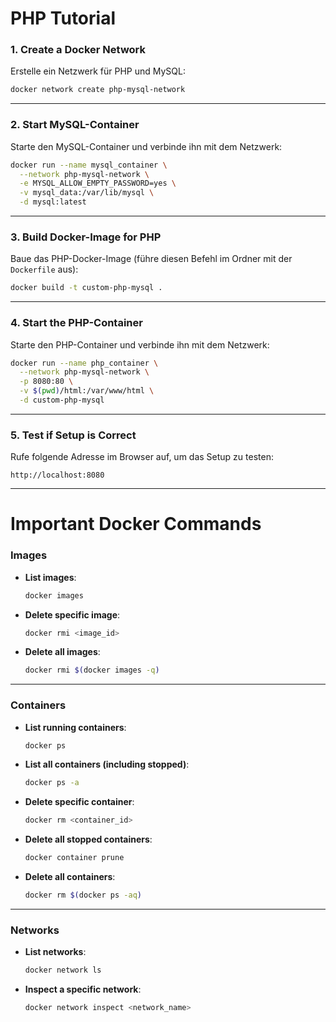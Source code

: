 # **PHP Tutorial**

### **1. Create a Docker Network**
Erstelle ein Netzwerk für PHP und MySQL:
```bash
docker network create php-mysql-network
```

---

### **2. Start MySQL-Container**
Starte den MySQL-Container und verbinde ihn mit dem Netzwerk:
```bash
docker run --name mysql_container \
  --network php-mysql-network \
  -e MYSQL_ALLOW_EMPTY_PASSWORD=yes \
  -v mysql_data:/var/lib/mysql \
  -d mysql:latest
```

---

### **3. Build Docker-Image for PHP**
Baue das PHP-Docker-Image (führe diesen Befehl im Ordner mit der `Dockerfile` aus):
```bash
docker build -t custom-php-mysql .
```

---

### **4. Start the PHP-Container**
Starte den PHP-Container und verbinde ihn mit dem Netzwerk:
```bash
docker run --name php_container \
  --network php-mysql-network \
  -p 8080:80 \
  -v $(pwd)/html:/var/www/html \
  -d custom-php-mysql
```

---

### **5. Test if Setup is Correct**
Rufe folgende Adresse im Browser auf, um das Setup zu testen:
```
http://localhost:8080
```

---

# **Important Docker Commands**

### **Images**
- **List images**:  
  ```bash
  docker images
  ```
- **Delete specific image**:  
  ```bash
  docker rmi <image_id>
  ```
- **Delete all images**:  
  ```bash
  docker rmi $(docker images -q)
  ```

---

### **Containers**
- **List running containers**:  
  ```bash
  docker ps
  ```
- **List all containers (including stopped)**:  
  ```bash
  docker ps -a
  ```
- **Delete specific container**:  
  ```bash
  docker rm <container_id>
  ```
- **Delete all stopped containers**:  
  ```bash
  docker container prune
  ```
- **Delete all containers**:  
  ```bash
  docker rm $(docker ps -aq)
  ```

---

### **Networks**
- **List networks**:  
  ```bash
  docker network ls
  ```
- **Inspect a specific network**:  
  ```bash
  docker network inspect <network_name>
  ```
